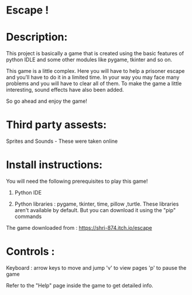 # Escape !

# Description: 

This project is basically a game that is created using the basic features of python IDLE and some other modules like pygame, tkinter and so on.

This game is a little complex. Here you will have to help a prisoner escape and you’ll have to do it in a limited time. In your way you may face many problems and you will have to clear all of them. To make the game a little interesting, sound effects have also been added. 

So go ahead and enjoy the game! 

# Third party assests:

Sprites and Sounds - These were taken online 

# Install instructions:

You will need the following prerequisites to play this game!

1. Python IDE 

2. Python libraries : pygame, tkinter, time, pillow ,turtle. These libraries aren't available by default. But you can download it using the "pip" commands

The game downloaded from : https://shri-874.itch.io/escape

# Controls :

Keyboard : arrow keys to move and jump
'v' to view pages
'p' to pause the game

Refer to the "Help" page inside the game to get detailed info.

